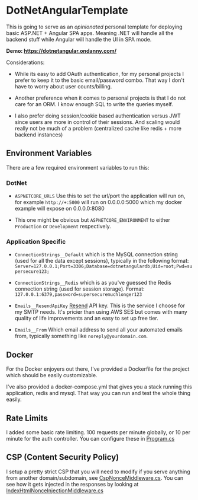 # DotNetAngularTemplate

This is going to serve as an *opinionated* personal template for deploying basic ASP.NET + Angular SPA apps. Meaning .NET will handle all the backend stuff while Angular will handle the UI in SPA mode.

**Demo: https://dotnetangular.ondanny.com/**

Considerations:
* While its easy to add OAuth authentication, for my personal projects I prefer to keep it to the basic email/password combo. That way I don't have to worry about user counts/billing.

* Another preference when it comes to personal projects is that I do not care for an ORM. I know enough SQL to write the queries myself.

* I also prefer doing session/cookie based authentication versus JWT since users are more in control of their sessions. And scaling would really not be much of a problem (centralized cache like redis + more backend instances)

## Environment Variables

There are a few required environment variables to run this:
### DotNet
* `ASPNETCORE_URLS` Use this to set the url/port the application will run on, for example `http://+:5000` will run on 0.0.0.0:5000 which my docker example will expose on 0.0.0.0:8080

* This one might be obvious but `ASPNETCORE_ENVIRONMENT` to either `Production` or `Development` respectively.

### Application Specific
* `ConnectionStrings__Default` which is the MySQL connection string (used for all the data except sessions), typically in the following format: `Server=127.0.0.1;Port=3306;Database=dotnetangulardb;Uid=root;Pwd=supersecure123;`

* `ConnectionStrings__Redis` which is as you've guessed the Redis connection string (used for session storage). Format: `127.0.0.1:6379,password=supersecuremuchlonger123`

* `Emails__ResendApiKey` [Resend](https://resend.com/) API key. This is the service I choose for my SMTP needs. It's pricier than using AWS SES but comes with many quality of life improvements and an easy to set up free tier.

* `Emails__From` Which email address to send all your automated emails from, typically something like `noreply@yourdomain.com`.

## Docker

For the Docker enjoyers out there, I've provided a Dockerfile for the project which should be easily customizable. 

I've also provided a docker-compose.yml that gives you a stack running this application, redis and mysql. That way you can run and test the whole thing easily.

## Rate Limits

I added some basic rate limiting. 100 requests per minute globally, or 10 per minute for the auth controller. You can configure these in [Program.cs](/API/Program.cs)

## CSP (Content Security Policy)
I setup a pretty strict CSP that you will need to modify if you serve anything from another domain/subdomain, see [CspNonceMiddleware.cs](API/Middleware/CspNonceMiddleware.cs). You can see how it gets injected in the responses by looking at [IndexHtmlNonceInjectionMiddleware.cs](API/Middleware/IndexHtmlNonceInjectionMiddleware.cs)
